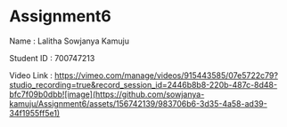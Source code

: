 # Assignment6

Name : Lalitha Sowjanya Kamuju

Student ID : 700747213

Video Link : https://vimeo.com/manage/videos/915443585/07e5722c79?studio_recording=true&record_session_id=2446b8b8-220b-487c-8d48-bfc7f09b0dbb![image](https://github.com/sowjanya-kamuju/Assignment6/assets/156742139/983706b6-3d35-4a58-ad39-34f1955ff5e1)
